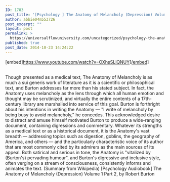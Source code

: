 ```yaml
---
ID: 1783
post_title: '[Psychology ] The Anatomy of Melancholy (Depression) Volume 1 Part 2,  by Robert Burton'
author: abbie04m553726
post_excerpt: ""
layout: post
permalink: >
  https://universalflowuniversity.com/uncategorized/psychology-the-anatomy-of-melancholy-depression-volume-1-part-2-by-robert-burton/
published: true
post_date: 2014-10-23 14:24:22
---
```

[embed]https://www.youtube.com/watch?v=OXhsSLlQNUY[/embed]</br></br>
<p>Though presented as a medical text, The Anatomy of Melancholy is as much a sui generis work of literature as it is a scientific or philosophical text, and Burton addresses far more than his stated subject. In fact, the Anatomy uses melancholy as the lens through which all human emotion and thought may be scrutinized, and virtually the entire contents of a 17th-century library are marshalled into service of this goal.
Burton is forthright about his intentions in writing the Anatomy — "I write of melancholy by being busy to avoid melancholy," he concedes. This acknowledged desire to distract and amuse himself motivated Burton to produce a wide-ranging document, containing digressions and commentary. Whatever its strengths as a medical text or as a historical document, it is the Anatomy's vast breadth — addressing topics such as digestion, goblins, the geography of America, and others — and the particularly characteristic voice of its author that are most commonly cited by its admirers as the main sources of its appeal. Both satirical and serious in tone, the Anatomy is "vitalized by (Burton's) pervading humour", and Burton's digressive and inclusive style, often verging on a stream of consciousness, consistently informs and animates the text. (Summary from Wikipedia)
[Psychology Audiobook] The Anatomy of Melancholy (Depression) Volume 1 Part 2,  by Robert Burton</p>